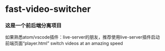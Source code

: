 # fast-video-switcher

### 这是一个前后端分离项目
如果熟悉atom/vscode插件：live-server的朋友，推荐使用live-server插件启动前端页面“player.html”
switch videos at an amazing speed
